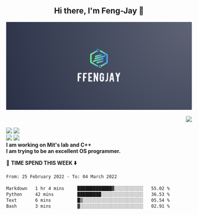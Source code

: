 <h2 align="center"> Hi there, I'm Feng-Jay 👋 </h2>  

![](https://github.com/Feng-Jay/DataStruct/blob/master/Image/1.png)  

<img align="right" src="https://github-readme-stats.vercel.app/api?username=Feng-Jay&show_icons=true&icon_color=CE1D2D&text_color=718096&bg_color=ffffff&hide_title=true" />


&emsp;

![](https://visitor-badge.glitch.me/badge?page_id=Feng-Jay.readme)
![](https://img.shields.io/badge/Concentrate-Cpp-blue)  
![](https://img.shields.io/badge/Rust-primer-orange)
![](https://img.shields.io/badge/Target-OS-9cf)  
**I am working on Mit's lab and C++**  
**I am trying to be an excellent OS programmer.**  


📘 **TIME SPEND THIS WEEK ⬇️**
<!--START_SECTION:waka-->

```text
From: 25 February 2022 - To: 04 March 2022

Markdown   1 hr 4 mins     █████████████▓░░░░░░░░░░░   55.02 %
Python     42 mins         █████████░░░░░░░░░░░░░░░░   36.53 %
Text       6 mins          █▒░░░░░░░░░░░░░░░░░░░░░░░   05.54 %
Bash       3 mins          ▓░░░░░░░░░░░░░░░░░░░░░░░░   02.91 %
```

<!--END_SECTION:waka-->
